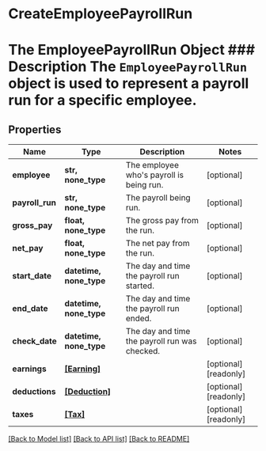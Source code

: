 # CreateEmployeePayrollRun

# The EmployeePayrollRun Object ### Description The `EmployeePayrollRun` object is used to represent a payroll run for a specific employee.
## Properties
Name | Type | Description | Notes
------------ | ------------- | ------------- | -------------
**employee** | **str, none_type** | The employee who&#39;s payroll is being run. | [optional] 
**payroll_run** | **str, none_type** | The payroll being run. | [optional] 
**gross_pay** | **float, none_type** | The gross pay from the run. | [optional] 
**net_pay** | **float, none_type** | The net pay from the run. | [optional] 
**start_date** | **datetime, none_type** | The day and time the payroll run started. | [optional] 
**end_date** | **datetime, none_type** | The day and time the payroll run ended. | [optional] 
**check_date** | **datetime, none_type** | The day and time the payroll run was checked. | [optional] 
**earnings** | [**[Earning]**](Earning.md) |  | [optional] [readonly] 
**deductions** | [**[Deduction]**](Deduction.md) |  | [optional] [readonly] 
**taxes** | [**[Tax]**](Tax.md) |  | [optional] [readonly] 

[[Back to Model list]](../README.md#documentation-for-models) [[Back to API list]](../README.md#documentation-for-api-endpoints) [[Back to README]](../README.md)


